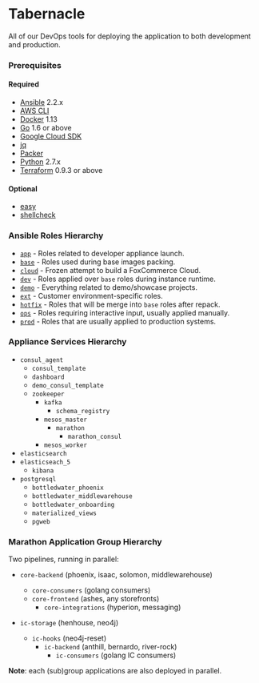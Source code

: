 # Tabernacle

All of our DevOps tools for deploying the application to both development and production.

### Prerequisites

#### Required

- [Ansible](https://ansible.com) 2.2.x
- [AWS CLI](https://aws.amazon.com/cli)
- [Docker](https://docker.com) 1.13
- [Go](https://golang.org) 1.6 or above
- [Google Cloud SDK](https://cloud.google.com/sdk/gcloud)
- [jq](https://stedolan.github.io/jq/)
- [Packer](https://packer.io)
- [Python](https://www.python.org) 2.7.x
- [Terraform](https://terraform.io) 0.9.3 or above

#### Optional

- [easy](https://github.com/kpashka/easy)
- [shellcheck](https://www.shellcheck.net)

### Ansible Roles Hierarchy

* [`app`](ansible/roles/app) - Roles related to developer appliance launch.
* [`base`](ansible/roles/base) - Roles used during base images packing.
* [`cloud`](ansible/roles/cloud) - Frozen attempt to build a FoxCommerce Cloud.
* [`dev`](ansible/roles/dev) - Roles applied over `base` roles during instance runtime.
* [`demo`](ansible/roles/demo) - Everything related to demo/showcase projects.
* [`ext`](ansible/roles/ext) - Customer environment-specific roles.
* [`hotfix`](ansible/roles/hotfix) - Roles that will be merge into `base` roles after repack.
* [`ops`](ansible/roles/ops) - Roles requiring interactive input, usually applied manually.
* [`prod`](ansible/roles/prod) - Roles that are usually applied to production systems.

### Appliance Services Hierarchy

* `consul_agent`
    * `consul_template`
    * `dashboard`
    * `demo_consul_template`
    * `zookeeper`
        * `kafka`
            * `schema_registry`
        * `mesos_master`
            * `marathon`
               * `marathon_consul`
        * `mesos_worker`
* `elasticsearch`
* `elasticseach_5`
    * `kibana`
* `postgresql`
    * `bottledwater_phoenix`
    * `bottledwater_middlewarehouse`
    * `bottledwater_onboarding`
    * `materialized_views`
    * `pgweb`

### Marathon Application Group Hierarchy

Two pipelines, running in parallel:

* `core-backend` (phoenix, isaac, solomon, middlewarehouse)
    * `core-consumers` (golang consumers)
    * `core-frontend` (ashes, any storefronts)
        * `core-integrations` (hyperion, messaging)

* `ic-storage` (henhouse, neo4j)
    * `ic-hooks` (neo4j-reset)
        * `ic-backend` (anthill, bernardo, river-rock)
            * `ic-consumers` (golang IC consumers)

**Note**: each (sub)group applications are also deployed in parallel.
